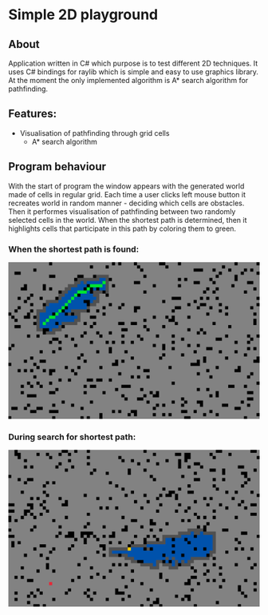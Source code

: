 # Simple 2D playground
## About
Application written in C# which purpose is to test different 2D techniques. It uses C# bindings for raylib which is simple and easy to use graphics library. At the moment the only implemented algorithm is A* search algorithm for pathfinding.

## Features:
- Visualisation of pathfinding through grid cells
	- A* search algorithm

## Program behaviour
With the start of program the window appears with the generated world made of cells in regular grid. Each time a user clicks left mouse button it recreates world in random manner - deciding which cells are obstacles. Then it performes visualisation of pathfinding between two randomly selected cells in the world. When the shortest path is determined, then it highlights cells that participate in this path by coloring them to green.

### When the shortest path is found:
![Shortest path is found](images/pathfinding_1.png)

### During search for shortest path:
![Searching for shortest path](images/pathfinding_2.png)